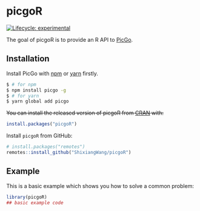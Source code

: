 
# picgoR

<!-- badges: start -->
[![Lifecycle: experimental](https://img.shields.io/badge/lifecycle-experimental-orange.svg)](https://www.tidyverse.org/lifecycle/#experimental)
<!-- badges: end -->

The goal of picgoR is to provide an R API to [PicGo](https://github.com/Molunerfinn/PicGo).

## Installation

Install PicGo with [npm](https://nodejs.org/en/) or [yarn](https://yarnpkg.com/getting-started/install) firstly.

```sh
$ # for npm
$ npm install picgo -g
$ # for yarn
$ yarn global add picgo
```



~~You can install the released version of picgoR from [CRAN](https://CRAN.R-project.org) with:~~

``` r
install.packages("picgoR")
```

Install `picgoR` from GitHub:

```r
# install.packages("remotes")
remotes::install_github("ShixiangWang/picgoR")
```

## Example

This is a basic example which shows you how to solve a common problem:

``` r
library(picgoR)
## basic example code
```

